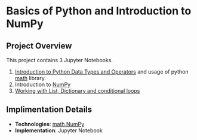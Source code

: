 # Basics of Python and Introduction to NumPy

## Project Overview
This project contains 3 Jupyter Notebooks.
1. [Introduction to Python Data Types and Operators](https://github.com/abhinnpandey/Basics-of-python-and-introduction-to-numpy/blob/master/Getting%20started%20with%20python%20(Data%20Types%20and%20Operators).ipynb) and usage of python [math](https://docs.python.org/3/library/math.html) library.
2. Introduction to [NumPy](http://www.numpy.org/)
3. [Working with List, Dictionary and conditional loops](https://github.com/abhinnpandey/Basics-of-python-and-introduction-to-numpy/blob/master/Working%20with%20List%2C%20Dictionary%20and%20conditional%20loops%20.ipynb)

## Implimentation Details
- **Technologies**: [math](https://docs.python.org/3/library/math.html),[NumPy](http://www.numpy.org/)
- **Implementation**: Jupyter Notebook

